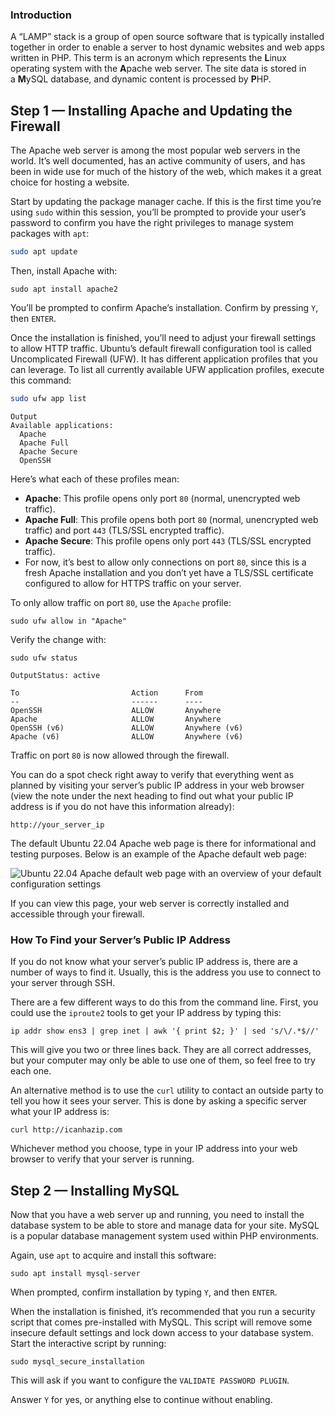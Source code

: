 ### Introduction

A “LAMP” stack is a group of open source software that is typically installed together in order to enable a server to host dynamic websites and web apps written in PHP. This term is an acronym which represents the **L**inux operating system with the **A**pache web server. The site data is stored in a **M**ySQL database, and dynamic content is processed by **P**HP.

## Step 1 — Installing Apache and Updating the Firewall
The Apache web server is among the most popular web servers in the world. It’s well documented, has an active community of users, and has been in wide use for much of the history of the web, which makes it a great choice for hosting a website.

Start by updating the package manager cache. If this is the first time you’re using `sudo` within this session, you’ll be prompted to provide your user’s password to confirm you have the right privileges to manage system packages with `apt`:

``` bash
sudo apt update
```
Then, install Apache with:

```
sudo apt install apache2
```

You’ll be prompted to confirm Apache’s installation. Confirm by pressing `Y`, then `ENTER`.

Once the installation is finished, you’ll need to adjust your firewall settings to allow HTTP traffic. Ubuntu’s default firewall configuration tool is called Uncomplicated Firewall (UFW). It has different application profiles that you can leverage. To list all currently available UFW application profiles, execute this command:
```bash
sudo ufw app list
```

```
Output
Available applications:
  Apache
  Apache Full
  Apache Secure
  OpenSSH
```
Here’s what each of these profiles mean:

-   **Apache**: This profile opens only port `80` (normal, unencrypted web traffic).
-   **Apache Full**: This profile opens both port `80` (normal, unencrypted web traffic) and port `443` (TLS/SSL encrypted traffic).
-   **Apache Secure**: This profile opens only port `443` (TLS/SSL encrypted traffic).
- For now, it’s best to allow only connections on port `80`, since this is a fresh Apache installation and you don’t yet have a TLS/SSL certificate configured to allow for HTTPS traffic on your server.

To only allow traffic on port `80`, use the `Apache` profile:

```
sudo ufw allow in "Apache"
```

Verify the change with:

```
sudo ufw status
```

```
OutputStatus: active

To                         Action      From
--                         ------      ----
OpenSSH                    ALLOW       Anywhere                                
Apache                     ALLOW       Anywhere                  
OpenSSH (v6)               ALLOW       Anywhere (v6)                    
Apache (v6)                ALLOW       Anywhere (v6)     

```

Traffic on port `80` is now allowed through the firewall.

You can do a spot check right away to verify that everything went as planned by visiting your server’s public IP address in your web browser (view the note under the next heading to find out what your public IP address is if you do not have this information already):

```
http://your_server_ip
```

The default Ubuntu 22.04 Apache web page is there for informational and testing purposes. Below is an example of the Apache default web page:

![Ubuntu 22.04 Apache default web page with an overview of your default configuration settings](https://assets.digitalocean.com/articles/LampStack-2204-apache-landing)

If you can view this page, your web server is correctly installed and accessible through your firewall.

### How To Find your Server’s Public IP Address

If you do not know what your server’s public IP address is, there are a number of ways to find it. Usually, this is the address you use to connect to your server through SSH.

There are a few different ways to do this from the command line. First, you could use the `iproute2` tools to get your IP address by typing this:

```
ip addr show ens3 | grep inet | awk '{ print $2; }' | sed 's/\/.*$//'
```

This will give you two or three lines back. They are all correct addresses, but your computer may only be able to use one of them, so feel free to try each one.

An alternative method is to use the `curl` utility to contact an outside party to tell you how it sees your server. This is done by asking a specific server what your IP address is:

```
curl http://icanhazip.com
```

Whichever method you choose, type in your IP address into your web browser to verify that your server is running.

## Step 2 — Installing MySQL

Now that you have a web server up and running, you need to install the database system to be able to store and manage data for your site. MySQL is a popular database management system used within PHP environments.

Again, use `apt` to acquire and install this software:

```
sudo apt install mysql-server
```

When prompted, confirm installation by typing `Y`, and then `ENTER`.

When the installation is finished, it’s recommended that you run a security script that comes pre-installed with MySQL. This script will remove some insecure default settings and lock down access to your database system. Start the interactive script by running:

```
sudo mysql_secure_installation
```

This will ask if you want to configure the `VALIDATE PASSWORD PLUGIN`.

Answer `Y` for yes, or anything else to continue without enabling.
